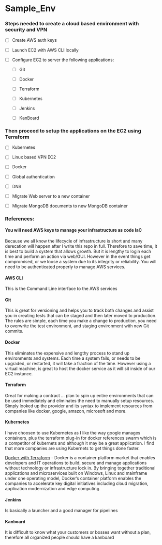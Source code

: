# Sample_Env

### Steps needed to create a cloud based environment with security and VPN

- [ ] Create AWS auth keys 


- [ ] Launch EC2 with AWS CLI locally 

- [ ] Configure EC2 to server the following applications: 
    - [ ] Git
    - [ ] Docker 
    - [ ] Terraform
    - [ ] Kubernetes
    - [ ] Jenkins
    - [ ] KanBoard


### Then proceed to setup the applications on the EC2 using Terraform
- [ ] Kubernetes
- [ ] Linux based VPN EC2 
- [ ] Docker
- [ ] Global authentication
- [ ] DNS
- [ ] Migrate Web server to a new container
- [ ] Migrate MongoDB documents to new MongoDB container



### References:


#### You will need AWS keys to manage your infrastructure as code IaC
Because we all know the lifecycle of infrastructure is short and many derecation will happen after I write this repo in full.  Therefore to save time, it is 
best to build a system that allows growth.  But it is lengthy to login each time and perform an action via web/GUI.  However in the event things get compromised, or we loose a system due to its integrity or reliability.  You will need to be authenticated properly to manage AWS services. 


#### AWS CLI
This is the Command Line interface to the AWS services


#### Git 
This is great for versioning and helps you to track both changes and assist you in creating tests that can be staged and then later moved to production.  The rules are simple, each time you make a change to production, you need to overwrite the test environment, and staging environment with new Git commits.

#### Docker 
This eliminates the expensive and lengthy process to stand up environments and systems.  Each time a system fails, or needs to be upgraded, or restarted, it will take a fraction of the time.  However using a virtual machine, is great to host the docker service as it will sit inside of our EC2 instance.

#### Terraform 
Great for making a contract ... plan to spin up entire environments that can be used immediately and eliminates the need to manually setup resources.  Simply looked up the provider and its syntax to implement resources from companies like docker, google, amazon, microsoft and more.

#### Kubernetes
I have choosen to use Kubernetes as I like the way google manages containers, plus the terraform plug-in for docker references swarm which is a competitor of kubernets and although it may be a great application.  I find that more companies are using Kubernets to get things done faster.

[Docker with Terraform](https://www.hashicorp.com/integrations/docker/terraform) - Docker is a container platform market that enables developers and IT operations to build, secure and manage applications without technology or infrastructure lock in. By bringing together traditional applications and microservices built on Windows, Linux and mainframe under one operating model, Docker’s container platform enables the companies to accelerate key digital initiatives including cloud migration, application modernization and edge computing.

#### Jenkins

Is basically a launcher and a good manager for pipelines

#### Kanboard

It is difficult to know what your customers or bosses want without a plan, therefore all organized people should have a kanboard



